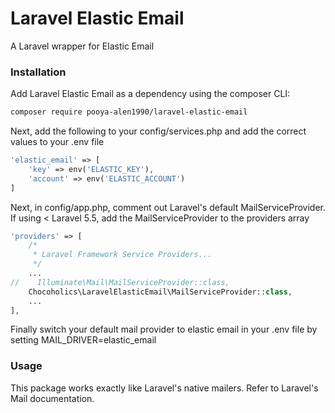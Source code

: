 # Laravel Elastic Email #

A Laravel wrapper for Elastic Email

### Installation ###

Add Laravel Elastic Email as a dependency using the composer CLI:

```bash
composer require pooya-alen1990/laravel-elastic-email
```

Next, add the following to your config/services.php and add the correct values to your .env file
```php
'elastic_email' => [
	'key' => env('ELASTIC_KEY'),
	'account' => env('ELASTIC_ACCOUNT')
]
```

Next, in config/app.php, comment out Laravel's default MailServiceProvider. If using < Laravel 5.5, add the MailServiceProvider to the providers array
```php
'providers' => [
    /*
     * Laravel Framework Service Providers...
     */
    ...
//    Illuminate\Mail\MailServiceProvider::class,
    Chocoholics\LaravelElasticEmail\MailServiceProvider::class,
    ...
],
```

Finally switch your default mail provider to elastic email in your .env file by setting MAIL_DRIVER=elastic_email

### Usage ###

This package works exactly like Laravel's native mailers. Refer to Laravel's Mail documentation.
